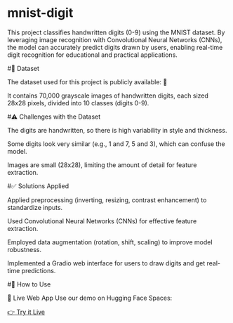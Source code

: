 # mnist-digit

This project classifies handwritten digits (0-9) using the MNIST dataset. By leveraging image recognition with Convolutional Neural Networks (CNNs), the model can accurately predict digits drawn by users, enabling real-time digit recognition for educational and practical applications.

#📂 Dataset

The dataset used for this project is publicly available: 🔗 

It contains 70,000 grayscale images of handwritten digits, each sized 28x28 pixels, divided into 10 classes (digits 0-9).


#⚠️ Challenges with the Dataset

The digits are handwritten, so there is high variability in style and thickness.

Some digits look very similar (e.g., 1 and 7, 5 and 3), which can confuse the model.

Images are small (28x28), limiting the amount of detail for feature extraction.


#✅ Solutions Applied

Applied preprocessing (inverting, resizing, contrast enhancement) to standardize inputs.

Used Convolutional Neural Networks (CNNs) for effective feature extraction.

Employed data augmentation (rotation, shift, scaling) to improve model robustness.

Implemented a Gradio web interface for users to draw digits and get real-time predictions.

#🚀 How to Use 

🔴 Live Web App Use our demo on Hugging Face Spaces:

[👉 Try it Live](https://huggingface.co/spaces/Moaz-ai/55)
